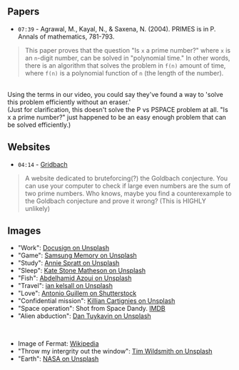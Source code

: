 ## Papers

- `07:39` - Agrawal, M., Kayal, N., & Saxena, N. (2004). PRIMES is in P. Annals of mathematics, 781-793.

> This paper proves that the question "Is `x` a prime number?" where `x` is an `n`-digit number,
can be solved in "polynomial time." In other words, there is an algorithm that solves the problem in `f(n)` amount of time, where `f(n)` is a polynomial function of `n` (the length of the number).
<br>
Using the terms in our video, you could say they've found a way to 'solve this problem efficiently without an eraser.'
<br>
(Just for clarification, this doesn't solve the P vs PSPACE problem at all. "Is x a prime number?" just happened to be an easy enough problem that can be solved efficiently.)

## Websites

- `04:14` - [Gridbach](https://app.gridbach.com/record)

> A website dedicated to bruteforcing(?) the Goldbach conjecture.
You can use your computer to check if large even numbers are the sum of two prime numbers.
Who knows, maybe you find a counterexample to the Goldbach conjecture and prove it wrong?
(This is HIGHLY unlikely)

## Images

- "Work": [Docusign on Unsplash](https://unsplash.com/photos/man-in-brown-jacket-sitting-at-a-table-looking-at-laptop-BbSBf5uv50A)
- "Game": [Samsung Memory on Unsplash](https://unsplash.com/photos/a-person-wearing-headphones-and-using-a-computer-faiWKfVjtZ4)
- "Study": [Annie Spratt on Unsplash](https://unsplash.com/photos/boy-writing-ORDz1m1-q0I)
- "Sleep": [Kate Stone Matheson on Unsplash](https://unsplash.com/photos/white-cat-sleeps-under-white-comforter-uy5t-CJuIK4)
- "Fish": [Abdelhamid Azoui on Unsplash](https://unsplash.com/photos/man-in-white-shirt-and-blue-denim-jeans-holding-black-fishing-rod-jxAoXBqwbAI)
- "Travel": [ian kelsall on Unsplash](https://unsplash.com/photos/people-walking-near-brown-concrete-building-during-daytime-r_99s0uBXEs)
- "Love": [Antonio Guillem on Shutterstock](https://www.shutterstock.com/image-photo/disloyal-man-walking-his-girlfriend-looking-297886754)
- "Confidential mission": [Killian Cartignies on Unsplash](https://unsplash.com/photos/man-in-black-suit-jacket-and-blue-hat-standing-in-front-of-store-lJk004r27no)
- "Space operation": Shot from Space Dandy. [IMDB](https://www.imdb.com/title/tt3158246/mediaviewer/rm1281334529/)
- "Alien abduction": [Dan Tuykavin on Unsplash](https://unsplash.com/photos/green-trees-on-green-grass-field-O4aaYHvBIG0)

<br>

- Image of Fermat: [Wikipedia](https://en.wikipedia.org/wiki/Pierre_de_Fermat#/media/File:Pierre_de_Fermat.jpg)
- "Throw my intergrity out the window": [Tim Wildsmith on Unsplash](https://unsplash.com/photos/a-building-with-windows-1CuGAY4WpP8)
- "Earth": [NASA on Unsplash](https://unsplash.com/photos/earth-with-clouds-above-the-african-continent-vhSz50AaFAs)